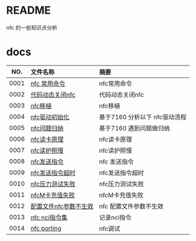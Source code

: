 # README

nfc 的一些知识点分析

# docs

NO.|文件名称|摘要
:--:|:--|:--
0001| [nfc 常用命令](nfc/0001_nfc_20230110.md) | nfc常用命令
0002| [代码动态关闭nfc](nfc/0002_shutdown_nfc_20230110.md) | 代码动态关闭nfc
0003| [nfc移植](nfc/0003_porting.md) | nfc移植
0004| [nfc驱动初始化](nfc/0004_nfc_driver.md) | 基于7160 分析以下 nfc驱动流程
0005| [nfc问题归纳](nfc/0005_nfc_faq.md) | 基于7160 遇到问题做归纳
0006| [nfc读卡原理](nfc/0006_nfc_read.md) | nfc读卡原理
0007| [nfc读护照慢](nfc/0007_passport.md) | nfc读护照慢
0008| [nfc发送指令](nfc/0008_command.md) | nfc 发送指令
0009| [nfc发送指令超时](nfc/0009_timeout.md) | nfc发送指令超时
0010| [nfc压力测试失败](nfc/0010_write_read.md) | nfc压力测试失败
0011| [nfcM卡充值失败](nfc/0011_m_increment.md) | nfcM卡充值失败
0012| [配置文件nfc参数不生效](nfc/0012_nfc_cfg.md) | nfc 配置文件参数不生效
0013| [nfc nci指令集](nfc/0013_nci.md) | 记录nci指令
0014| [nfc porting](nfc/0014_nfc_porting.md) | nfc调试